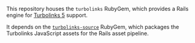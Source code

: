 This repository houses the `turbolinks` RubyGem, which provides a Rails engine for [Turbolinks 5](https://github.com/turbolinks/turbolinks) support.

It depends on the [`turbolinks-source`](https://github.com/turbolinks/turbolinks-source-gem) RubyGem, which packages the Turbolinks JavaScript assets for the Rails asset pipeline.
